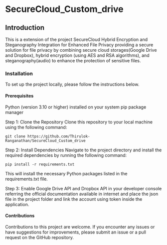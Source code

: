 # SecureCloud_Custom_drive

<h2>Introduction</h2>
<p>This is a extension of the project SecureCloud Hybrid Encryption and Steganography Integration for Enhanced File Privacy
providing a secure solution for file privacy by combining secure cloud storages(Google Drive and Dropbox), hybrid encryption (using AES and RSA algorithms), and steganography(audio) to enhance the protection of sensitive files.
</p>
<h3>Installation</h3>
To set up the project locally, please follow the instructions below.

<h4>Prerequisites</h4>
Python (version 3.10 or higher) installed on your system
pip package manager

Step 1: Clone the Repository
Clone this repository to your local machine using the following command:

```git clone https://github.com/Thirulok-Ranganathan/SecureCloud_Custom_drive```
  
Step 2: Install Dependencies
Navigate to the project directory and install the required dependencies by running the following command:

```pip install -r requirements.txt```

This will install the necessary Python packages listed in the requirements.txt file.

Step 3: Enable Google Drive API and Dropbox API in your developer console referring the official documentation available in internet and place the json file in the project folder and link the account using token inside the application.

<h4>Contributions</h4>
Contributions to this project are welcome. If you encounter any issues or have suggestions for improvements, please submit an issue or a pull request on the GitHub repository.
